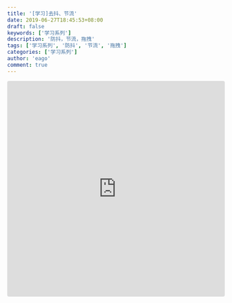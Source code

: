 ```yaml
---
title: '[学习]去抖、节流'
date: 2019-06-27T18:45:53+08:00
draft: false
keywords: ['学习系列']
description: '防抖，节流，拖拽'
tags: ['学习系列', '防抖', '节流', '拖拽']
categories: ['学习系列']
author: 'eago'
comment: true
---
```


<iframe src="https://codesandbox.io/embed/throttledebounce-r4wfn?fontsize=14" title="throttle_debounce" allow="geolocation; microphone; camera; midi; vr; accelerometer; gyroscope; payment; ambient-light-sensor; encrypted-media" style="width:100%; height:500px; border:0; border-radius: 4px; overflow:hidden;" sandbox="allow-modals allow-forms allow-popups allow-scripts allow-same-origin"></iframe>

